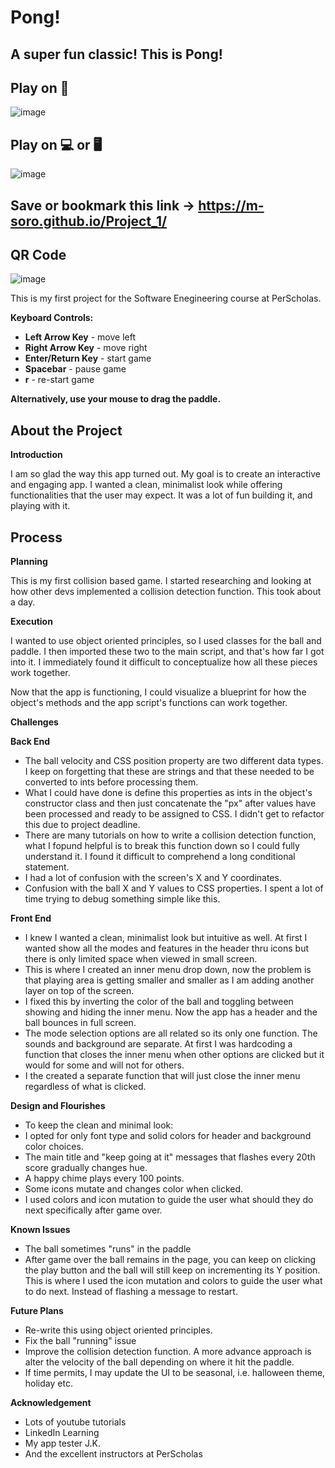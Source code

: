 # Pong!

## **A super fun classic! This is Pong!**

## Play on 📱

![image](image/demo-mobile.jpeg)

## Play on 💻 or 🖥️

![image](image/demo.gif)

## Save or bookmark this link -> https://m-soro.github.io/Project_1/

## QR Code

![image](image/msoro.pong!.png)

This is my first project for the Software Enegineering course at PerScholas.

**Keyboard Controls:**

- **Left Arrow Key** - move left
- **Right Arrow Key** - move right
- **Enter/Return Key** - start game
- **Spacebar** - pause game
- **r** - re-start game

**Alternatively, use your mouse to drag the paddle.**

## About the Project

**Introduction**

I am so glad the way this app turned out. My goal is to create an interactive and engaging app.
I wanted a clean, minimalist look while offering functionalities that the user may expect.
It was a lot of fun building it, and playing with it.

## Process

**Planning**

This is my first collision based game. I started researching and looking at how other devs implemented a collision detection function. This took about a day.

**Execution**

I wanted to use object oriented principles, so I used classes for the ball and paddle. I then imported these two to the main script, and that's how far I got into it. I immediately found it difficult to conceptualize how all these pieces work together.

Now that the app is functioning, I could visualize a blueprint for how the object's methods and the app script's functions can work together.

**Challenges**

**Back End**

- The ball velocity and CSS position property are two different data types. I keep on forgetting that these are strings and that these needed to be converted to ints before processing them.
- What I could have done is define this properties as ints in the object's constructor class and then just concatenate the "px" after values have been processed and ready to be assigned to CSS. I didn't get to refactor this due to project deadline.
- There are many tutorials on how to write a collision detection function, what I fopund helpful is to break this function down so I could fully understand it. I found it difficult to comprehend a long conditional statement.
- I had a lot of confusion with the screen's X and Y coordinates.
- Confusion with the ball X and Y values to CSS properties. I spent a lot of time trying to debug something simple like this.

**Front End**

- I knew I wanted a clean, minimalist look but intuitive as well. At first I wanted show all the modes and features in the header thru icons but there is only limited space when viewed in small screen.
- This is where I created an inner menu drop down, now the problem is that playing area is getting smaller and smaller as I am adding another layer on top of the screen.
- I fixed this by inverting the color of the ball and toggling between showing and hiding the inner menu. Now the app has a header and the ball bounces in full screen.
- The mode selection options are all related so its only one function. The sounds and background are separate. At first I was hardcoding a function that closes the inner menu when other options are clicked but it would for some and will not for others.
- I the created a separate function that will just close the inner menu regardless of what is clicked.

**Design and Flourishes**

- To keep the clean and minimal look:
- I opted for only font type and solid colors for header and background color choices.
- The main title and "keep going at it" messages that flashes every 20th score gradually changes hue.
- A happy chime plays every 100 points.
- Some icons mutate and changes color when clicked.
- I used colors and icon mutation to guide the user what should they do next specifically after game over.

**Known Issues**

- The ball sometimes "runs" in the paddle
- After game over the ball remains in the page, you can keep on clicking the play button and the ball will still keep on incrementing its Y position. This is where I used the icon mutation and colors to guide the user what to do next. Instead of flashing a message to restart.

**Future Plans**

- Re-write this using object oriented principles.
- Fix the ball "running" issue
- Improve the collision detection function. A more advance approach is alter the velocity of the ball depending on where it hit the paddle.
- If time permits, I may update the UI to be seasonal, i.e. halloween theme, holiday etc.

**Acknowledgement**

- Lots of youtube tutorials
- LinkedIn Learning
- My app tester J.K.
- And the excellent instructors at PerScholas
